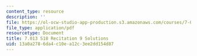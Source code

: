 ```yaml
---
content_type: resource
description: ''
file: https://ol-ocw-studio-app-production.s3.amazonaws.com/courses/7-013-introductory-biology-spring-2018/13a0a2786da4c10ea12c3ee2dd154d87_MIT7_013s18R9S.pdf
file_type: application/pdf
resourcetype: Document
title: 7.013 S18 Recitation 9 Solutions
uid: 13a0a278-6da4-c10e-a12c-3ee2dd154d87
---
```

